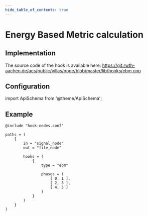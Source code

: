 ```yaml
---
hide_table_of_contents: true
---
```


# Energy Based Metric calculation

## Implementation

The source code of the hook is available here:
https://git.rwth-aachen.de/acs/public/villas/node/blob/master/lib/hooks/ebm.cpp

## Configuration

import ApiSchema from '@theme/ApiSchema';

<ApiSchema example pointer="#/components/schemas/ebm" />

## Example

``` url="external/node/etc/examples/hooks/ebm.conf" title="node/etc/examples/hooks/ebm.conf"
@include "hook-nodes.conf"

paths = (
	{
		in = "signal_node"
		out = "file_node"

		hooks = (
			{
				type = "ebm"

				phases = (
					[ 0, 1 ],
					[ 2, 3 ],
					[ 4, 5 ]
				)
			}
		)
	}
)
```
